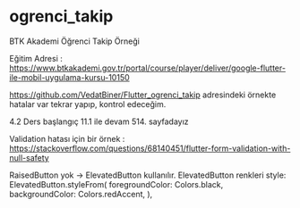 # ogrenci_takip
BTK Akademi Öğrenci Takip Örneği

Eğitim Adresi :
https://www.btkakademi.gov.tr/portal/course/player/deliver/google-flutter-ile-mobil-uygulama-kursu-10150

https://github.com/VedatBiner/Flutter_ogrenci_takip
adresindeki örnekte hatalar var tekrar yapıp, kontrol edeceğim.

4.2 Ders başlangıç
11.1 ile devam
514. sayfadayız

Validation hatası için bir örnek : https://stackoverflow.com/questions/68140451/flutter-form-validation-with-null-safety

RaisedButton yok -> ElevatedButton kullanılır.
ElevatedButton renkleri
style: ElevatedButton.styleFrom(
                  foregroundColor: Colors.black,
                  backgroundColor: Colors.redAccent,
                ),